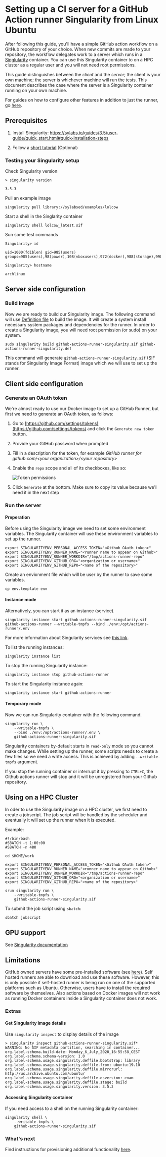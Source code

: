 # Setting up a CI server for a GitHub Action runner Singularity from Linux Ubuntu

After following this guide, you'll have a simple GitHub action workflow on a GitHub repository of your choice. When new commits are made to your repository, the workflow delegates work to a server which runs in a [Singlularity](https://sylabs.io/singularity/) container. You can use this Singularity container to on a HPC cluster as a regular user and you will not need root permissions.

This guide distinguishes between the _client_ and the _server_; the client is your own machine; the server is whichever
machine will run the tests. This document describes the case where the server is a Singularity container running on your own machine.

For guides on how to configure other features in addition to just the runner, go [here](/README.md).

## Prerequisites

1. Install Singularity: https://sylabs.io/guides/3.5/user-guide/quick_start.html#quick-installation-steps

2. Follow a [short tutorial](https://sylabs.io/guides/3.5/user-guide/quick_start.html#overview-of-the-singularity-interface) (Optional)

### Testing your Singularity setup

Check Singularity version
```shell
> singularity version

3.5.3
```

Pull an example image

```shell
singularity pull library://sylabsed/examples/lolcow
```

Start a shell in the Singlarity container

```shell
singularity shell lolcow_latest.sif
```

Sun some test commands

```shell
Singularity> id

uid=1000(fdiblen) gid=985(users) groups=985(users),98(power),108(vboxusers),972(docker),988(storage),998(wheel)

Singularity> hostname

archlinux
```

## Server side configuration

### Build image

Now we are ready to build our Singularity image. The following command will use [Definition file](github-actions-runner-singularity.def) to build the image. It will create a system install necessary system packages and dependencies for the runner. In order to create a Singularity image, you will need root permission (or sudo) on your system.

```shell
sudo singularity build github-actions-runner-singularity.sif github-actions-runner-singularity.def
```

This command will generate ``github-actions-runner-singularity.sif`` (SIF stands for Singularity Image Format) image which we will use to set up the runner.

## Client side configuration

### Generate an OAuth token

We're almost ready to use our Docker image to set up a GitHub Runner, but first we need to
generate an OAuth token, as follows:

1. Go to [https://github.com/settings/tokens](https://github.com/settings/tokens) and click the ``Generate new token`` button.
2. Provide your GitHub password when prompted
3. Fill in a description for the token, for example _GitHub runner for github.com/&lt;your organization&gt;/&lt;your repository&gt;_
4. Enable the ``repo`` scope and all of its checkboxes, like so:

    ![Token permissions](/images/token_permissions.png)

5. Click ``Generate`` at the bottom. Make sure to copy its value because we'll need it in the next step

### Run the server

#### Preperation
Before using the Singularity image we need to set some environment variables. The Singularity container will use these environment variables to set up the runner.

```shell
export SINGULARITYENV_PERSONAL_ACCESS_TOKEN="<Github OAuth token>"
export SINGULARITYENV_RUNNER_NAME="<runner name to appear on Github>"
export SINGULARITYENV_RUNNER_WORKDIR="/tmp/actions-runner-repo"
export SINGULARITYENV_GITHUB_ORG="<organization or username>"
export SINGULARITYENV_GITHUB_REPO="<name of the repository>"
```

Create an envionment file which will be user by the runner to save some variables.

```shell
cp env.template env
```

#### Instance mode

Alternatively, you can start it as an instance (service).

```shell
singularity instance start github-actions-runner-singularity.sif github-actions-runner --writable-tmpfs --bind ./env:/opt/actions-runner/.env
```

For more information about Singularity services see [this link](https://sylabs.io/guides/3.5/user-guide/running_services.html).


To list the running instances:

```shell
singularity instance list
```

To stop the running Singularity instance:

```shell
singularity instance stop github-actions-runner
```

To start the Singularity instance again:

```shell
singularity instance start github-actions-runner
```

#### Temporary mode

Now we can run Singularity container with the following command.

```shell
singularity run \
    --writable-tmpfs \
    --bind ./env:/opt/actions-runner/.env \
    github-actions-runner-singularity.sif
```

Singularity containers by-default starts in ``read-only`` mode so you cannot make changes. While setting up the runner, some scripts needs to create a few files so we need a write access. This is achieved by adding ``--writable-tmpfs`` argument.

If you stop the running container or interrupt it by pressing to ``CTRL+C``, the Github actions runner will stop and it will be unregistered from your Github repository.

## Using on a HPC Cluster

In oder to use the Singularity image on a HPC cluster, we first need to create a jobscript. The job script will be handled by the scheduler and eventually it will set up the runner when it is executed.

Example:
```
#!/bin/bash
#SBATCH -t 1:00:00
#SBATCH -n 480

cd $HOME/work

export SINGULARITYENV_PERSONAL_ACCESS_TOKEN="<Github OAuth token>"
export SINGULARITYENV_RUNNER_NAME="<runner name to appear on Github>"
export SINGULARITYENV_RUNNER_WORKDIR="/tmp/actions-runner-repo"
export SINGULARITYENV_GITHUB_ORG="<organization or username>"
export SINGULARITYENV_GITHUB_REPO="<name of the repository>"

srun singularity run \
    --writable-tmpfs \
    github-actions-runner-singularity.sif
```

To submit the job script using ``sbatch``:

```shell
sbatch jobscript
```

## GPU support

See [Singularity documentation](https://sylabs.io/guides/3.5/user-guide/gpu.html)

## Limitations

GitHub owned servers have some pre-installed software (see [here](https://docs.github.com/en/actions/reference/software-installed-on-github-hosted-runners)). Self hosted runners are able to download and use these software. However, this is only possible if self-hosted runner is being run on one of the supported platforms such as Ubuntu. Otherwise, users have to install the required software by themselves.
Also actions based on Docker images will not work as running Docker containers inside a Singularity container does not work.

### Extras

#### Get Singularity image details

Use `singularity inspect` to display details of the image

```shell
> singularity inspect github-actions-runner-singularity.sif*
WARNING: No SIF metadata partition, searching in container...
org.label-schema.build-date: Monday_6_July_2020_16:55:58_CEST
org.label-schema.schema-version: 1.0
org.label-schema.usage.singularity.deffile.bootstrap: library
org.label-schema.usage.singularity.deffile.from: ubuntu:19.10
org.label-schema.usage.singularity.deffile.mirrorurl: http://us.archive.ubuntu.com/ubuntu/
org.label-schema.usage.singularity.deffile.osversion: eoan
org.label-schema.usage.singularity.deffile.stage: build
org.label-schema.usage.singularity.version: 3.5.3
```

#### Accessing Singularity container

If you need access to a shell on the running Singularity container:

```shell
singularity shell \
    --writable-tmpfs \
    github-actions-runner-singularity.sif
```

### What's next

Find instructions for provisioning additional functionality [here](../README.md).
